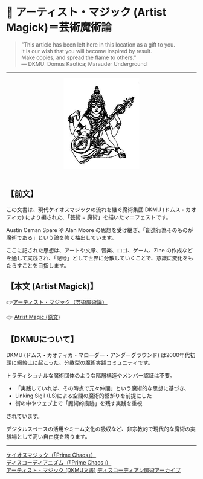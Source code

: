 # 🎨 アーティスト・マジック (Artist Magick)＝芸術魔術論

> "This article has been left here in this location as a gift to you.  
> It is our wish that you will become inspired by result.  
> Make copies, and spread the flame to others."  
> — DKMU: Domus Kaotica; Marauder Underground

---

<div align="center">
<img src="artist_magic.png" width="200">
</div>
<br>

## 【前文】

この文書は、現代ケイオスマジックの流れを継ぐ魔術集団 DKMU (ドムス・カオティカ) により編された、「芸術 = 魔術」を描いたマニフェストです。

Austin Osman Spare や Alan Moore の思想を受け継ぎ、「創造行為そのものが魔術である」という論を強く抽出しています。

ここに記された思想は、アートや文章、音楽、ロゴ、ゲーム、Zine の作成などを通して実践され、「記号」として世界に分散していくことで、意識に変化をもたらすことを目指します。


## 【本⽂ (Artist Magick)】

👉[アーティスト・マジック（芸術魔術論）](artist_magic_jp.md) 

👉 [Atrist Magic (原文)](https://github.com/ravensgate-tux/Discordianism_ksc/blob/main/artist_magic.pdf)

## 【DKMUについて】

DKMU (ドムス・カオティカ・マローダー・アンダーグラウンド) は2000年代初頭に網絡上に起こった、分散型の魔術実践コミュニティです。

トラディショナルな魔術団体のような階層構造やメンバー認証は不要。

- 「実践していれば、その時点で元々仲間」という魔術的な思想に基づき、
- Linking Sigil (LS)による空間の魔術的繋がりを前提にした
- 街の中やウェブ上で「魔術的痕跡」を残す実践を重視

されています。

デジタルスペースの活用やミーム文化の吸収など、非宗教的で現代的な魔術の実験場として高い自由度を誇ります。

---

[ケイオスマジック（「Prime Chaos」）](https://github.com/ravensgate-tux/sorcier_catalogue/blob/main/README.md#PHH00)  
[ディスコーディアニズム（「Prime Chaos」）](https://github.com/ravensgate-tux/sorcier_catalogue/blob/main/README.md#PHH01)  
[アーティスト・マジック (DKMU文書)](artist_magic.md)
[ディスコーディアン魔術アーカイブ](https://github.com/ravensgate-tux/Discordianism_ksc/blob/main/README.md)
